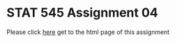 # STAT 545 Assignment 04
  Please click [here](https://stat545-ubc-hw-2019-20.github.io/stat545-hw-luckymeng7) get to the html page of this assignment
